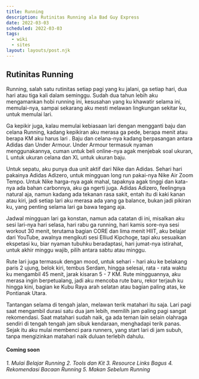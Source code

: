 ```yaml
---
title: Running
description: Rutinitas Running ala Bad Guy Express
date: 2022-03-03
scheduled: 2022-03-03
tags:
  - wiki
  - sites
layout: layouts/post.njk
---
```


## Rutinitas Running

Running, salah satu rutinitas setiap pagi yang ku jalani, ga setiap hari,
dua hari atau tiga kali dalam seminggu. Sudah dua tahun lebih aku mengamankan
hobi running ini, kesusahan yang ku khawatir selama ini, memulai-nya, sampai
sekarang aku mesti melawan lingkungan sekitar ku, untuk memulai lari.

Ga kepikir juga, kalau memulai kebiasaan lari dengan mengganti baju dan celana
Running, kadang kepikiran aku merasa ga pede, berapa menit atau berapa KM aku harus lari
. Baju dan celana-nya kadang berpasangan antara Adidas dan Under Armour.
Under Armour termasuk nyaman menggunakannya, cuman untuk beli online-nya
agak menjebak soal ukuran, L untuk ukuran celana dan XL untuk ukuran baju.

Untuk sepatu, aku punya dua unit aktif dari Nike dan Adidas. Sehari hari pakainya
Adidas Adizero, untuk mingguan long run pakai-nya Nike Air Zoom Tempo. Untuk Nike
harga-nya agak mahal, tapaknya agak tinggi dan kata-nya ada bahan carbonnya, aku
ga ngerti juga. Adidas Adizero, feelingnya natural aja, namun kadang ada tekanan
rasa sakit, entah itu di kaki kanan atau kiri, jadi setiap lari aku merasa ada yang
ga balance, bukan jadi pikiran ku, yang penting selama lari ga bawa tegang aja.

Jadwal mingguan lari ga konstan, namun ada catatan di ini, misalkan aku sesi lari-nya
hari selasa, hari rabu ga running, hari kamis sore-nya sesi workout 30 menit, terutama bagian
CORE dan lima menit HIIT, aku belajar dari YouTube, awalnya mengikuti sesi Elliud Kipchoge,
tapi aku sesuaikan ekspetasi ku, biar nyaman tubuhku beradaptasi, hari jumat-nya istirahat,
untuk akhir minggu wajib, pilih antara sabtu atau minggu. 

Rute lari juga termasuk dengan mood, untuk sehari - hari aku ke belakang paris 2 ujung, belok kiri,
tembus Serdam, hingga selesai, rata - rata waktu ku mengambil 45 menit, jarak kisaran 5 - 7 KM.
Rute mingguannya, aku merasa ingin berpetualang, jadi aku mencoba rute baru, rekor terjauh ku hingga kini,
bagian ke Kubu Raya arah selatan atau bagian paling atas, ke Pontianak Utara.

Tantangan selama di tengah jalan, melawan terik matahari itu saja. Lari pagi saat mengambil durasi satu dua
jam lebih, memilih jam paling pagi sangat rekomendasi. Saat matahari sudah naik, ga ada teman lain selain 
olahraga sendiri di tengah tengah jam sibuk kendaraan, menghadapi terik panas. Sejak itu aku mulai
membenci para runners, yang start lari di jam subuh, tanpa mengizinkan matahari naik duluan terlebih dahulu.

#### Coming soon
*1. Mulai Belajar Running*
*2. Tools dan Kit*
*3. Resource Links Bagus*
*4. Rekomendasi Bacaan Running*
*5. Makan Sebelum Running*

